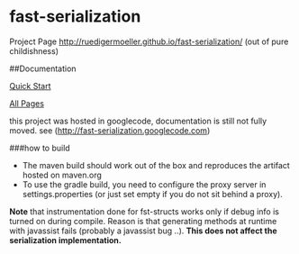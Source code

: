 fast-serialization
==================


Project Page http://ruedigermoeller.github.io/fast-serialization/  (out of pure childishness)

##Documentation

[Quick Start](https://github.com/RuedigerMoeller/fast-serialization/wiki/Serialization)

[All Pages](https://github.com/RuedigerMoeller/fast-serialization/wiki)

this project was hosted in googlecode, documentation is still not fully moved. see (http://fast-serialization.googlecode.com)

###how to build 

* The maven build should work out of the box and reproduces the artifact hosted on maven.org
* To use the gradle build, you need to configure the proxy server in settings.properties (or just set empty if you do not sit behind a proxy).

<b>Note</b> that instrumentation done for fst-structs works only if debug info is turned on during compile. Reason is that generating methods at runtime with javassist fails (probably a javassist bug ..). 
<b>This does not affect the serialization implementation. </b>
